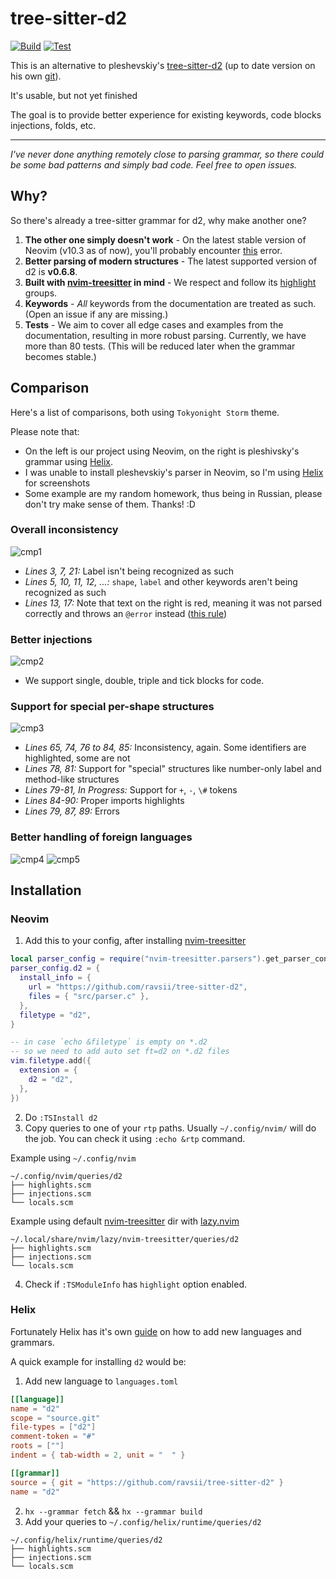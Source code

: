 # tree-sitter-d2

[![Build](https://github.com/ravsii/tree-sitter-d2/actions/workflows/build.yml/badge.svg?branch=main)](https://github.com/ravsii/tree-sitter-d2/actions/workflows/build.yml)
[![Test](https://github.com/ravsii/tree-sitter-d2/actions/workflows/test.yml/badge.svg?branch=main)](https://github.com/ravsii/tree-sitter-d2/actions/workflows/test.yml)

This is an alternative to pleshevskiy's [tree-sitter-d2] (up to date version on
his own [git]).

It's usable, but not yet finished

The goal is to provide better experience for existing keywords, code blocks
injections, folds, etc.

[tree-sitter-d2]: https://github.com/pleshevskiy/tree-sitter-d2
[git]: https://git.pleshevski.ru/pleshevskiy/tree-sitter-d2

---

_I've never done anything remotely close to parsing grammar, so there could be
some bad patterns and simply bad code. Feel free to open issues._

## Why?

So there's already a tree-sitter grammar for d2, why make another one?

1. **The other one simply doesn't work** - On the latest stable version of
   Neovim (v10.3 as of now), you'll probably encounter [this] error.
1. **Better parsing of modern structures** - The latest supported version of d2
   is **v0.6.8**.
1. **Built with [nvim-treesitter] in mind** - We respect and follow its
   [highlight] groups.
1. **Keywords** - _All_ keywords from the documentation are treated as such.
   (Open an issue if any are missing.)
1. **Tests** - We aim to cover all edge cases and examples from the
   documentation, resulting in more robust parsing. Currently, we have more
   than 80 tests. (This will be reduced later when the grammar becomes stable.)

[this]: https://github.com/nvim-treesitter/nvim-treesitter/discussions/4598
[highlight]: https://neovim.io/doc/user/treesitter.html#_treesitter-queries

## Comparison

Here's a list of comparisons, both using `Tokyonight Storm` theme.

Please note that:

- On the left is our project using Neovim, on the right is pleshivsky's
  grammar using [Helix].
- I was unable to install pleshevskiy's parser in Neovim, so I'm using [Helix]
  for screenshots
- Some example are my random homework, thus being in Russian, please don't try
  make sense of them. Thanks! :D

[Helix]: https://helix-editor.com/

### Overall inconsistency

![cmp1](./img/cmp1.png)

- _Lines 3, 7, 21:_ Label isn't being recognized as such
- _Lines 5, 10, 11, 12, ...:_ `shape`, `label` and other keywords aren't being
  recognized as such
- _Lines 13, 17:_ Note that text on the right is red, meaning it was not parsed
  correctly and throws an `@error` instead ([this rule])

[this rule]: https://git.pleshevski.ru/pleshevskiy/tree-sitter-d2/src/branch/main/queries/highlights.scm#L61

### Better injections

![cmp2](./img/cmp2.png)

- We support single, double, triple and tick blocks for code.

### Support for special per-shape structures

![cmp3](./img/cmp3.png)

- _Lines 65, 74, 76 to 84, 85:_ Inconsistency, again. Some identifiers are
  highlighted, some are not
- _Lines 78, 81:_ Support for "special" structures like number-only label and
  method-like structures
- _Lines 79-81, In Progress:_ Support for `+`, `-`, `\#` tokens
- _Lines 84-90:_ Proper imports highlights
- _Lines 79, 87, 89:_ Errors

### Better handling of foreign languages

![cmp4](./img/cmp4.png)
![cmp5](./img/cmp5.png)

## Installation

### Neovim

1. Add this to your config, after installing [nvim-treesitter]

```lua
local parser_config = require("nvim-treesitter.parsers").get_parser_configs()
parser_config.d2 = {
  install_info = {
    url = "https://github.com/ravsii/tree-sitter-d2",
    files = { "src/parser.c" },
  },
  filetype = "d2",
}

-- in case `echo &filetype` is empty on *.d2
-- so we need to add auto set ft=d2 on *.d2 files
vim.filetype.add({
  extension = {
    d2 = "d2",
  },
})
```

2. Do `:TSInstall d2`
3. Copy queries to one of your `rtp` paths. Usually `~/.config/nvim/` will do
   the job. You can check it using `:echo &rtp` command.

Example using `~/.config/nvim`

```text
~/.config/nvim/queries/d2
├── highlights.scm
├── injections.scm
└── locals.scm
```

Example using default [nvim-treesitter] dir with [lazy.nvim]

```text
~/.local/share/nvim/lazy/nvim-treesitter/queries/d2
├── highlights.scm
├── injections.scm
└── locals.scm
```

4. Check if `:TSModuleInfo` has `highlight` option enabled.

[lazy.nvim]: https://github.com/folke/lazy.nvim

### Helix

Fortunately Helix has it's own [guide] on how to add new languages and
grammars.

[guide]: https://docs.helix-editor.com/guides/adding_languages.html

A quick example for installing `d2` would be:

1. Add new language to `languages.toml`

```toml
[[language]]
name = "d2"
scope = "source.git"
file-types = ["d2"]
comment-token = "#"
roots = [""]
indent = { tab-width = 2, unit = "  " }

[[grammar]]
source = { git = "https://github.com/ravsii/tree-sitter-d2" }
name = "d2"

```

2. `hx --grammar fetch` && `hx --grammar build`
3. Add your queries to `~/.config/helix/runtime/queries/d2`

```text
~/.config/helix/runtime/queries/d2
├── highlights.scm
├── injections.scm
└── locals.scm
```

[nvim-treesitter]: https://github.com/nvim-treesitter/nvim-treesitter
